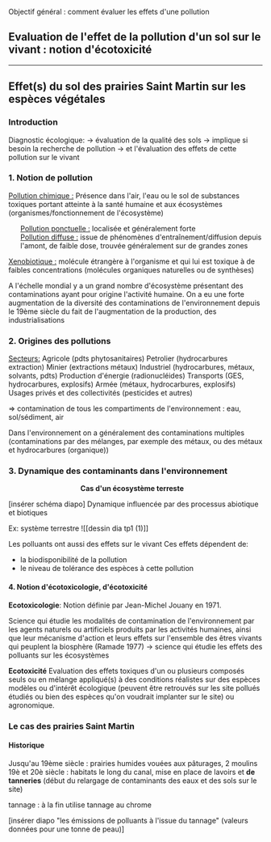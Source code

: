 
Objectif général : comment évaluer les effets d'une pollution

## Evaluation de l'effet de la pollution d'un sol sur le vivant : notion d'écotoxicité

___
## Effet(s) du sol des prairies Saint Martin sur les espèces végétales

### Introduction

Diagnostic écologique:
-> évaluation de la qualité des sols
-> implique si besoin la recherche de pollution
-> et l'évaluation des effets de cette pollution sur le vivant

### 1. Notion de pollution

<u>Pollution chimique :</u> Présence dans l'air, l'eau ou le sol de substances toxiques portant atteinte à la santé humaine et aux écosystèmes (organismes/fonctionnement de l'écosystème)
<ul><u>Pollution ponctuelle :</u> localisée et généralement forte <br>
<u>Pollution diffuse :</u> issue de phénomènes d'entraînement/diffusion depuis l'amont, de faible dose, trouvée généralement sur de grandes zones</ul>
<u>Xenobiotique :</u> molécule étrangère à l'organisme et qui lui est toxique à de faibles concentrations (molécules organiques naturelles ou de synthèses)

A l'échelle mondial y a un grand nombre d'écosystème présentant des contaminations ayant pour origine l'activité humaine.
On a eu une forte augmentation de la diversité des contaminations de l'environnement depuis le 19ème siècle du fait de l'augmentation de la production, des industrialisations

### 2. Origines des pollutions

<u>Secteurs:</u>
Agricole (pdts phytosanitaires)
Petrolier (hydrocarbures extraction)
Minier (extractions métaux)
Industriel (hydrocarbures, métaux, solvants, pdts)
Production d'énergie (radionucléides)
Transports (GES, hydrocarbures, explosifs)
Armée (métaux, hydrocarbures, explosifs)
Usages privés et des collectivités (pesticides et autres)

=> contamination de tous les compartiments de l'environnement : eau, sol/sédiment, air

Dans l'environnement on a généralement des contaminations multiples (contaminations par des mélanges, par exemple des métaux, ou des métaux et hydrocarbures (organique))

### 3. Dynamique des contaminants dans l'environnement
<ul><ul><ul><ul><ul><ul><b> Cas d'un écosystème terreste</b></ul></ul></ul></ul></ul></ul>

[insérer schéma diapo]
Dynamique influencée par des processus abiotique et biotiques

Ex: système terrestre
![[dessin dia tp1 (1)]]

Les polluants ont aussi des effets sur le vivant
Ces effets dépendent de:
- la biodisponibilité de la pollution
-  le niveau de tolérance des espèces à cette pollution

#### 4. Notion d'écotoxicologie, d'écotoxicité

**Ecotoxicologie**:
Notion définie par Jean-Michel Jouany en 1971.

Science qui étudie les modalités de contamination de l'environnement par les agents naturels ou artificiels produits par les activités humaines, ainsi que leur mécanisme d'action et leurs effets sur l'ensemble des êtres vivants qui peuplent la biosphère (Ramade 1977)
-> science qui étudie les effets des polluants sur les écosystèmes

**Ecotoxicité**
Evaluation des effets toxiques d'un ou plusieurs composés seuls ou en mélange appliqué(s) à des conditions réalistes sur des espèces modèles ou d'intérêt écologique (peuvent être retrouvés sur les site pollués étudiés ou bien des espèces qu'on voudrait implanter sur le site) ou agronomique.

### Le cas des prairies Saint Martin

#### Historique

Jusqu'au 19ème siècle : prairies humides vouées aux pâturages, 2 moulins
19è et 20è siècle : habitats le long du canal, mise en place de lavoirs et **de tanneries** (début du relargage de contaminants des eaux et des sols sur le site)

tannage : à la fin utilise tannage au chrome

[insérer diapo "les émissions de polluants à l'issue du tannage" (valeurs données pour une tonne de peau)]

